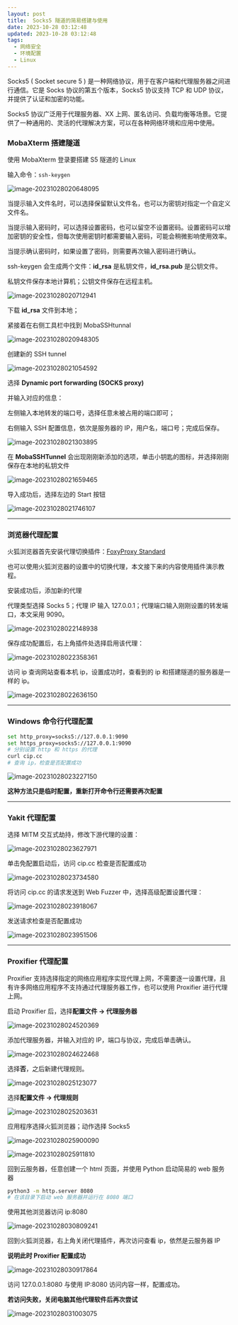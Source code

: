 ```yaml
---
layout: post
title:  Socks5 隧道的简易搭建与使用
date: 2023-10-28 03:12:48
updated: 2023-10-28 03:12:48
tags:
  - 网络安全
  - 环境配置
  - Linux
---
```


Socks5 ( Socket secure 5 ) 是一种网络协议，用于在客户端和代理服务器之间进行通信。它是 Socks 协议的第五个版本，Socks5 协议支持 TCP 和 UDP 协议，并提供了认证和加密的功能。

Socks5 协议广泛用于代理服务器、XX 上网、匿名访问、负载均衡等场景。它提供了一种通用的、灵活的代理解决方案，可以在各种网络环境和应用中使用。

<!-- more -->

### MobaXterm 搭建隧道

使用 MobaXterm 登录要搭建 S5 隧道的 Linux

输入命令：`ssh-keygen`

![image-20231028020648095](https://pic.mewhz.com/blog/image-20231028020648095.png)

当提示输入文件名时，可以选择保留默认文件名，也可以为密钥对指定一个自定义文件名。

当提示输入密码时，可以选择设置密码，也可以留空不设置密码。设置密码可以增加密钥的安全性，但每次使用密钥时都需要输入密码，可能会稍微影响使用效率。

当提示确认密码时，如果设置了密码，则需要再次输入密码进行确认。

ssh-keygen 会生成两个文件：**id_rsa** 是私钥文件，**id_rsa.pub** 是公钥文件。

私钥文件保存本地计算机；公钥文件保存在远程主机。

![image-20231028020712941](https://pic.mewhz.com/blog/image-20231028020712941.png)

下载 **id_rsa** 文件到本地；

紧接着在右侧工具栏中找到 MobaSSHtunnal

![image-20231028020948305](https://pic.mewhz.com/blog/image-20231028020948305.png)

创建新的 SSH tunnel

![image-20231028021054592](https://pic.mewhz.com/blog/image-20231028021054592.png)

选择 **Dynamic port forwarding (SOCKS proxy)**

并输入对应的信息：

左侧输入本地转发的端口号，选择任意未被占用的端口即可；

右侧输入 SSH 配置信息，依次是服务器的 IP，用户名，端口号；完成后保存。

![image-20231028021303895](https://pic.mewhz.com/blog/image-20231028021303895.png)

在 **MobaSSHTunnel** 会出现刚刚新添加的选项，单击小钥匙的图标，并选择刚刚保存在本地的私钥文件

![image-20231028021659465](https://pic.mewhz.com/blog/image-20231028021659465.png)

导入成功后，选择左边的 Start 按钮

![image-20231028021746107](https://pic.mewhz.com/blog/image-20231028021746107.png)

---

### 浏览器代理配置

火狐浏览器首先安装代理切换插件：[FoxyProxy Standard](https://github.com/foxyproxy/firefox-extension)

也可以使用火狐浏览器的设置中的切换代理，本文接下来的内容使用插件演示教程。

安装成功后，添加新的代理

代理类型选择 Socks 5；代理 IP 输入 127.0.0.1；代理端口输入刚刚设置的转发端口，本文采用 9090。

![image-20231028022148938](https://pic.mewhz.com/blog/image-20231028022148938.png)

保存成功配置后，右上角插件处选择启用该代理：

![image-20231028022358361](https://pic.mewhz.com/blog/image-20231028022358361.png)

访问 ip 查询网站查看本机 ip，设置成功时，查看到的 ip 和搭建隧道的服务器是一样的 ip。

![image-20231028022636150](https://pic.mewhz.com/blog/image-20231028022636150.png)

---

### Windows 命令行代理配置

```bash
set http_proxy=socks5://127.0.0.1:9090
set https_proxy=socks5://127.0.0.1:9090
# 分别设置 http 和 https 的代理
curl cip.cc
# 查询 ip，检查是否配置成功
```

![image-20231028023227150](https://pic.mewhz.com/blog/image-20231028023227150.png)

**这种方法只是临时配置，重新打开命令行还需要再次配置**

---

### Yakit 代理配置

选择 MITM 交互式劫持，修改下游代理的设置：

![image-20231028023627971](https://pic.mewhz.com/blog/image-20231028023627971.png)

单击免配置启动后，访问 cip.cc 检查是否配置成功

![image-20231028023734580](https://pic.mewhz.com/blog/image-20231028023734580.png)

将访问 cip.cc 的请求发送到 Web Fuzzer 中，选择高级配置设置代理：

![image-20231028023918067](https://pic.mewhz.com/blog/image-20231028023918067.png)

发送请求检查是否配置成功

![image-20231028023951506](https://pic.mewhz.com/blog/image-20231028023951506.png)

---

### Proxifier 代理配置

Proxifier 支持选择指定的网络应用程序实现代理上网，不需要逐一设置代理，且有许多网络应用程序不支持通过代理服务器工作，也可以使用 Proxifier 进行代理上网。

启动 Proxifier 后，选择**配置文件 -> 代理服务器**

![image-20231028024520369](https://pic.mewhz.com/blog/image-20231028024520369.png)

添加代理服务器，并输入对应的 IP，端口与协议，完成后单击确认。

![image-20231028024622468](https://pic.mewhz.com/blog/image-20231028024622468.png)

选择**否**，之后新建代理规则。

![image-20231028025123077](https://pic.mewhz.com/blog/image-20231028025123077.png)

选择**配置文件 -> 代理规则**

![image-20231028025203631](https://pic.mewhz.com/blog/image-20231028025203631.png)

应用程序选择火狐浏览器；动作选择 Socks5

![image-20231028025900090](https://pic.mewhz.com/blog/image-20231028025900090.png)

![image-20231028025911810](https://pic.mewhz.com/blog/image-20231028025911810.png)

回到云服务器，任意创建一个 html 页面，并使用 Python 启动简易的 web 服务器

```bash
python3 -m http.server 8080
# 在该目录下启动 web 服务器并运行在 8080 端口
```

使用其他浏览器访问 ip:8080

![image-20231028030809241](https://pic.mewhz.com/blog/image-20231028030809241.png)

回到火狐浏览器，右上角关闭代理插件，再次访问查看 ip，依然是云服务器 IP

**说明此时 Proxifier 配置成功**

![image-20231028030917864](https://pic.mewhz.com/blog/image-20231028030917864.png)

访问 127.0.0.1:8080 与使用 IP:8080 访问内容一样，配置成功。

**若访问失败，关闭电脑其他代理软件后再次尝试**

![image-20231028031003075](https://pic.mewhz.com/blog/image-20231028031003075.png)
